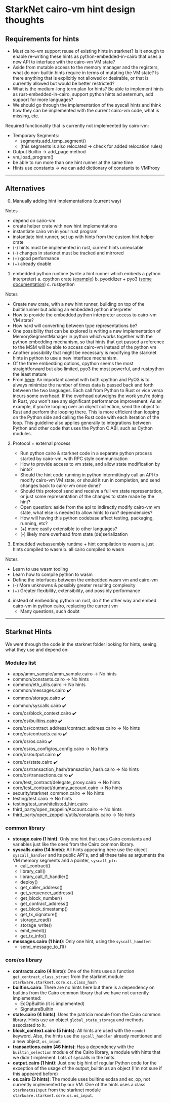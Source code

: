 # StarkNet cairo-vm hint design thoughts

## Requirements for hints
- Must cairo-vm support reuse of existing hints in starknet? Is it enough to enable re-writing these hints as python-embedded-in-cairo that uses a new API to interface with the cairo-vm VM state?
- Aside from mutable access to the memory manager and the registers, what do non-builtin hints require in terms of mutating the VM state? Is there anything that is explicitly not allowed or desirable, or that is currently allowed but would be better restricted?
- What is the medium-long term plan for hints? Be able to implement hints as rust-embedded-in-cairo, support python hints ad aeternum, add support for more languages?
- We should go through the implementation of the syscall hints and think how they can be implemented with the current cairo-vm code, what is missing, etc.

Required functionality that is currently not implemented by cairo-vm:
- Temporary Segments: 
  - segments.add_temp_segment()
  - (this segments is also relocated -> check for added relocation rules)
- Output Builtin -> add_page method
- vm_load_program()
- be able to run more than one hint runner at the same time
- Hints use constants -> we can add dictionary of constants to VMProxy

---

## Alternatives
0. Manually adding hint implementations (current way)

Notes
- depend on cairo-vm
- create helper crate with new hint implementations
- instantiate cairo vm in your rust program
- instantiate hint runner, set up with hints from the custom hint helper crate
- (-) hints must be implemented in rust, current hints unreusable
- (-) changes in starknet must be tracked and mirrored
- (+) good performance
- (+) already doable

1. embedded python runtime (write a hint runner which embeds a python interpreter)
    a. cpython crate ([example](https://github.com/dgrunwald/rust-cpython#example-program-displaying-the-value-of-sysversion))
    b. pyoxidizer + pyo3 ([some documentation](https://pyoxidizer.readthedocs.io/en/stable/pyoxidizer_overview.html#how-it-works))
    c. rustpython

Notes
- Create new crate, with a new hint runner, building on top of the builtinrunner but adding an embedded python interpreter
- How to provide the embedded python interpreter access to cairo-vm VM state?
- How hard will converting between type representations be? 
- One possibility that can be explored is writing a new implementation of MemorySegmentManager in python which works together with the python embedding mechanism, so that hints that get passed a reference to the MSM will be able to access cairo-vm instead of the python vm
- Another possibility that might be necessary is modifying the starknet hints in python to use a new interface mechanism.
- Of the three embedding options, cpython seems the most straightforward but also limited, pyo3 the most powerful, and rustpython the least mature
- From [here](https://www.infoworld.com/article/3664124/how-to-use-rust-with-python-and-python-with-rust.html):
      An important caveat with both cpython and PyO3 is to always minimize the number of times data is passed back and forth between the two languages.
      Each call from Python to Rust or vice versa incurs some overhead.
      If the overhead outweighs the work you're doing in Rust, you won't see any significant performance improvement.
      As an example, if you're looping over an object collection, send the object to Rust and perform the looping there.
      This is more efficient than looping on the Python side and calling the Rust code with each iteration of the loop.
      This guideline also applies generally to integrations between Python and other code that uses the Python C ABI, such as Cython modules.

2. Protocol + external process
    - Run python cairo & starknet code in a separate python process started by cairo-vm, with RPC style communication
	- How to provide access to vm state, and allow state modification by hints?
	- Should the hint code running in python intermittingly call an API to modify cairo-vm VM state, or should it run in completion, and send changes back to cairo-vm once done?
	- Should this protocol send and receive a full vm state representation, or just some representation of the changes to state made by the hint?
	- Open question: aside from the api to indirectly modify cairo-vm vm state, what else is needed to allow hints to run? dependencies?
	- How will having this python codebase affect testing, packaging, running, etc?
	- (+) more easily extensible to other languages?
	- (-) likely more overhead from state (de)serialization

3. Embedded webassembly runtime + hint compilation to wasm
    a. just hints compiled to wasm
    b. all cairo compiled to wasm

Notes
- Learn to use wasm tooling
- Learn how to compile python to wasm
- Define the interfaces between the embedded wasm vm and cairo-vm
- (-) More unknowns & possibly greater resulting complexity
- (+) Greater flexibility, extensibility, and possibly performance

4. instead of embedding python un rust, do it the other way and embed cairo-vm in python cairo, replacing the current vm
     - Many questions, such doubt

---
## Starknet Hints

We went through the code in the starknet folder looking for hints, seeing what they use and depend on: 

### Modules list
* apps/amm_sample/amm_sample.cairo -> No hints
* common/constants.cairo -> No hints
* common/eth_utils.cairo -> No hints
* common/messages.cairo :heavy_check_mark: 
* common/storage.cairo :heavy_check_mark:
* common/syscalls.cairo :heavy_check_mark:
* core/os/block_context.cairo :heavy_check_mark:
* core/os/builtins.cairo :heavy_check_mark:
* core/os/contract_address/contract_address.cairo -> No hints
* core/os/contracts.cairo :heavy_check_mark:
* core/os/os.cairo :heavy_check_mark:
* core/os/os_config/os_config.cairo -> No hints
* core/os/output.cairo :heavy_check_mark:
* core/os/state.cairo :heavy_check_mark:
* core/os/transaction_hash/transaction_hash.cairo -> No hints
* core/os/transactions.cairo :heavy_check_mark:
* core/test_contract/delegate_proxy.cairo -> No hints
* core/test_contract/dummy_account.cairo -> No hints
* security/starknet_common.cairo -> No hints
* testing/test.cairo -> No hints
* testing/test_unwhitelisted_hint.cairo
* third_party/open_zeppelin/Account.cairo -> No hints
* third_party/open_zeppelin/utils/constants.cairo -> No hints

### common library
* **storage.cairo (1 hint)**: Only one hint that uses Cairo constants and variables just like the ones from the Cairo common library.
* **syscalls.cairo (14 hints)**: All hints appearing here use the object `syscall_handler` and its public API's, and all these take as arguments the VM memory segments and a pointer, `syscall_ptr`:
    * call_contract()
    * library_call()
    * library_call_l1_handler()
    * deploy()
    * get_caller_address()
    * get_sequencer_address()
    * get_block_number()
    * get_contract_address()
    * get_block_timestamp()
    * get_tx_signature()
    * storage_read()
    * storage_write()
    * emit_event()
    * get_tx_info()
* **messages.cairo (1 hint)**: Only one hint, using the `syscall_handler`:
    * send_message_to_l1()

### core/os library
* **contracts.cairo (4 hints)**: One of the hints uses a function `get_contract_class_struct` from the starknet module `starkware.starknet.core.os.class_hash` 
* **builtins.cairo**: There are no hints here but there is a dependency on builtins from the Cairo common library that we have not currently implemented:
    * EcOpBuiltin (it is implemented)
    * SignatureBuiltin
* **state.cairo (4 hints)**: Uses the patricia module from the Cairo common library. Hints use an object `global_state_storage` and methods associated to it.
* **block_context.cairo (5 hints)**: All hints are used with the `nondet` keyword. Also, the hints use the `sycall_handler` already mentioned and a new object, `os_input`.
* **transactions.cairo (46 hints)**: Has a dependency with the `builtin_selection` module of the Cairo library, a module with hints that we didn´t implement. Lots of syscalls in the hints.
* **output.cairo (1 hint)**: Just one big hint of regular Python code for the exception of the usage of the output_builtin as an object (I'm not sure if this appeared before)
* **os.cairo (3 hints)**: The module uses builtins ecdsa and ec_op, not currently implemented by our VM. One of the hints uses a class `StarknetOsInput` from the starknet module `starkware.starknet.core.os.os_input`.

